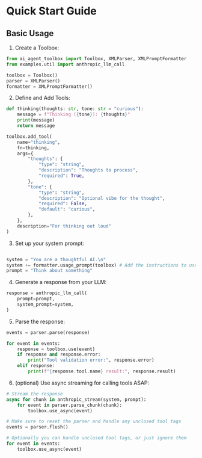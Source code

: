 # Quick Start Guide

## Basic Usage

1. Create a Toolbox:
```python
from ai_agent_toolbox import Toolbox, XMLParser, XMLPromptFormatter
from examples.util import anthropic_llm_call

toolbox = Toolbox()
parser = XMLParser()
formatter = XMLPromptFormatter()
```

2. Define and Add Tools:
```python
def thinking(thoughts: str, tone: str = "curious"):
    message = f"Thinking ({tone}): {thoughts}"
    print(message)
    return message

toolbox.add_tool(
    name="thinking",
    fn=thinking,
    args={
        "thoughts": {
            "type": "string",
            "description": "Thoughts to process",
            "required": True,
        },
        "tone": {
            "type": "string",
            "description": "Optional vibe for the thought",
            "required": False,
            "default": "curious",
        },
    },
    description="For thinking out loud"
)
```
3. Set up your system prompt:
```python

system = "You are a thoughtful AI.\n"
system += formatter.usage_prompt(toolbox) # Add the instructions to use the tools in the toolbox
prompt = "Think about something"
```

4. Generate a response from your LLM:
```python
response = anthropic_llm_call(
    prompt=prompt,
    system_prompt=system,
)
```

5. Parse the response:
```python
events = parser.parse(response)

for event in events:
    response = toolbox.use(event)
    if response and response.error:
        print("Tool validation error:", response.error)
    elif response:
        print(f"{response.tool.name} result:", response.result)
```

6. (optional) Use async streaming for calling tools ASAP:
```python
# Stream the response
async for chunk in anthropic_stream(system, prompt):
    for event in parser.parse_chunk(chunk):
        toolbox.use_async(event)

# Make sure to reset the parser and handle any unclosed tool tags
events = parser.flush()

# Optionally you can handle unclosed tool tags, or just ignore them
for event in events:
    toolbox.use_async(event)
```
